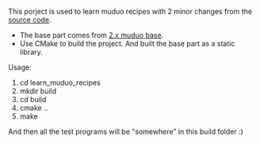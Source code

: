 This porject is used to learn muduo recipes
with 2 minor changes from the [source code](https://github.com/chenshuo/recipes/tree/master/reactor).

- The base part comes from [2.x muduo base]((https://github.com/chenshuo/recipes/tree/master/reactor)).
- Use CMake to build the project. And built the base part as a static library.

Usage: 
1. cd learn_muduo_recipes
2. mkdir build
3. cd build
4. cmake ..
5. make 

And then all the test programs will be "somewhere" in this build folder :)
 
